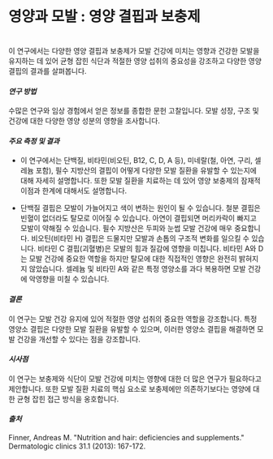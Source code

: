 
# 영양과 모발 : 영양 결핍과 보충제
　   
이 연구에서는 다양한 영양 결핍과 보충제가 모발 건강에 미치는 영향과 건강한 모발을 유지하는 데 있어 균형 잡힌 식단과 적절한 영양 섭취의 중요성을 강조하고 다양한 영양 결핍의 결과를 살펴봅니다. 

#### ***연구 방법***    
수많은 연구와 임상 경험에서 얻은 정보를 종합한 문헌 고찰입니다. 모발 성장, 구조 및 건강에 대한 다양한 영양 성분의 영향을 조사합니다. 

#### ***주요 측정 및 결과***     
- 이 연구에서는 단백질, 비타민(비오틴, B12, C, D, A 등), 미네랄(철, 아연, 구리, 셀레늄 포함), 필수 지방산의 결핍이 어떻게 다양한 모발 질환을 유발할 수 있는지에 대해 자세히 설명합니다. 또한 모발 질환을 치료하는 데 있어 영양 보충제의 잠재적 이점과 한계에 대해서도 설명합니다. 

- 단백질 결핍은 모발이 가늘어지고 색이 변하는 원인이 될 수 있습니다. 철분 결핍은 빈혈이 없더라도 탈모로 이어질 수 있습니다. 아연이 결핍되면 머리카락이 빠지고 모발이 약해질 수 있습니다. 필수 지방산은 두피와 눈썹 모발 건강에 매우 중요합니다. 비오틴(비타민 H) 결핍은 드물지만 모발과 손톱의 구조적 변화를 일으킬 수 있습니다. 비타민 C 결핍(괴혈병)은 모발의 힘과 질감에 영향을 미칩니다. 비타민 A와 D는 모발 건강에 중요한 역할을 하지만 탈모에 대한 직접적인 영향은 완전히 밝혀지지 않았습니다. 셀레늄 및 비타민 A와 같은 특정 영양소를 과다 복용하면 모발 건강에 악영향을 미칠 수 있습니다. 

#### ***결론***     
이 연구는 모발 건강 유지에 있어 적절한 영양 섭취의 중요한 역할을 강조합니다. 특정 영양소 결핍은 다양한 모발 질환을 유발할 수 있으며, 이러한 영양소 결핍을 해결하면 모발 건강을 개선할 수 있다는 점을 강조합니다. 

#### ***시사점***      
이 연구는 보충제와 식단이 모발 건강에 미치는 영향에 대한 더 많은 연구가 필요하다고 제안합니다. 또한 모발 질환 치료의 핵심 요소로 보충제에만 의존하기보다는 영양에 대한 균형 잡힌 접근 방식을 옹호합니다.
  
#### ***출처***     
Finner, Andreas M. "Nutrition and hair: deficiencies and supplements." Dermatologic clinics 31.1 (2013): 167-172.
<!--stackedit_data:
eyJoaXN0b3J5IjpbLTcyNzc1MDU1NSwyMTE1NDIzNDkxLDE1MD
UzNDE3MzldfQ==
-->